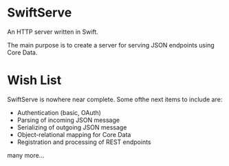 SwiftServe
==========
An HTTP server written in Swift.

The main purpose is to create a server for serving JSON endpoints using Core Data.

Wish List
=========
SwiftServe is nowhere near complete. Some ofthe next items to include are:
* Authentication (basic, OAuth)
* Parsing of incoming JSON message
* Serializing of outgoing JSON message
* Object-relational mapping for Core Data
* Registration and processing of REST endpoints

many more...
